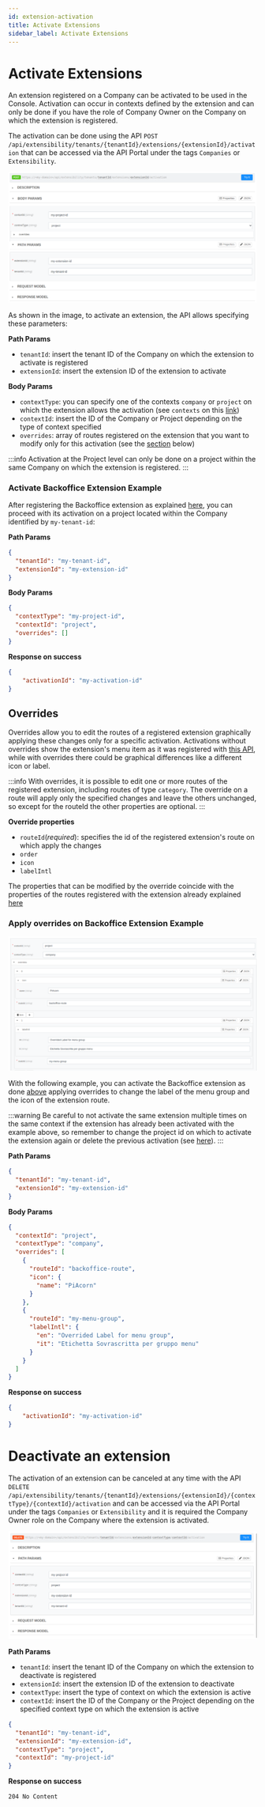 ```yaml
---
id: extension-activation
title: Activate Extensions
sidebar_label: Activate Extensions
---
```


# Activate Extensions

An extension registered on a Company can be activated to be used in the Console. Activation can occur in contexts defined by the extension and can only be done if you have the role of Company Owner on the Company on which the extension is registered.

The activation can be done using the API `POST /api/extensibility/tenants/{tenantId}/extensions/{extensionId}/activation` that can be accessed via the API Portal under the tags `Companies` or `Extensibility`.

![activate extension example](img/activateExtension.png)

As shown in the image, to activate an extension, the API allows specifying these parameters:

**Path Params**
- `tenantId`: insert the tenant ID of the Company on which the extension to activate is registered
- `extensionId`: insert the extension ID of the extension to activate

**Body Params**
- `contextType`: you can specify one of the contexts `company` or `project` on which the extension allows the activation (see `contexts` on this [link](/console/console-extensibility/registration.md#how-to-register-my-extension))
- `contextId`: insert the ID of the Company or Project depending on the type of context specified
- `overrides`: array of routes registered on the extension that you want to modify only for this activation (see the [section](#overrides) below)

:::info
Activation at the Project level can only be done on a project within the same Company on which the extension is registered.
:::

### Activate Backoffice Extension Example

After registering the Backoffice extension as explained [here](/console/console-extensibility/registration.md#register-backoffice-extension-example), you can proceed with its activation on a project located within the Company identified by `my-tenant-id`:

**Path Params**
```json
{
  "tenantId": "my-tenant-id",
  "extensionId": "my-extension-id"
}
```

**Body Params**
```json
{
  "contextType": "my-project-id",
  "contextId": "project",
  "overrides": []
}
```

**Response on success**
```json
{
    "activationId": "my-activation-id"
}
```

## Overrides

Overrides allow you to edit the routes of a registered extension graphically applying these changes only for a specific activation. Activations without overrides show the extension's menu item as it was registered with [this API](/console/console-extensibility/registration.md#how-to-register-my-extension), while with overrides there could be graphical differences like a different icon or label.

:::info
With overrides, it is possible to edit one or more routes of the registered extension, including routes of type `category`. The override on a route will apply only the specified changes and leave the others unchanged, so except for the routeId the other properties are optional.
:::

**Override properties**
- `routeId`(_required_): specifies the id of the registered extension's route on which apply the changes
- `order`
- `icon`
- `labelIntl` 

The properties that can be modified by the override coincide with the properties of the routes registered with the extension already explained [here](/console/console-extensibility/registration.md#how-to-configure-correctly-the-extension-menu-item)

### Apply overrides on Backoffice Extension Example

![activate extension with override](img/activateExtensionWithOverride.png)

With the following example, you can activate the Backoffice extension as done [above](#activate-backoffice-extension-example) applying overrides to change the label of the menu group and the icon of the extension route.

:::warning
Be careful to not activate the same extension multiple times on the same context if the extension has already been activated with the example above, so remember to change the project id on which to activate the extension again or delete the previous activation (see [here](#deactivate-an-extension)).
:::

**Path Params**
```json
{
  "tenantId": "my-tenant-id",
  "extensionId": "my-extension-id"
}
```

**Body Params**
```json
{
  "contextId": "project",
  "contextType": "company",
  "overrides": [
    {
      "routeId": "backoffice-route",
      "icon": {
        "name": "PiAcorn"
      }
    },
    {
      "routeId": "my-menu-group",
      "labelIntl": {
        "en": "Overrided Label for menu group",
        "it": "Etichetta Sovrascritta per gruppo menu"
      }
    }
  ]
}
```

**Response on success**
```json
{
    "activationId": "my-activation-id"
}
```

<!-- TODO: Explain that an override refers to the route registered with the extension using the routeId (Invite the user to remember the routeId or to use the GET activate extension api to retrieve the registered extension with its routes) -->


# Deactivate an extension

The activation of an extension can be canceled at any time with the API `DELETE /api/extensibility/tenants/{tenantId}/extensions/{extensionId}/{contextType}/{contextId}/activation` and can be accessed via the API Portal under the tags `Companies` or `Extensibility` and it is required the Company Owner role on the Company where the extension is activated.

![delete extension activation](img/deleteExtensionActivation.png)

**Path Params**
- `tenantId`: insert the tenant ID of the Company on which the extension to deactivate is registered
- `extensionId`: insert the extension ID of the extension to deactivate
- `contextType`: insert the type of context on which the extension is active
- `contextId`: insert the ID of the Company or the Project depending on the specified context type on which the extension is active

```json
{
  "tenantId": "my-tenant-id",
  "extensionId": "my-extension-id",
  "contextType": "project",
  "contextId": "my-project-id"
}
```

**Response on success**
```
204 No Content
```